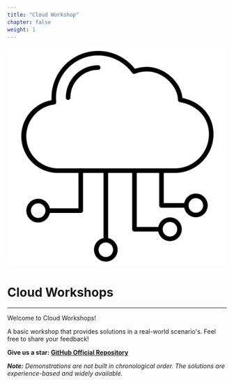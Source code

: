 ```yaml
---
title: "Cloud Workshop"
chapter: false
weight: 1
---
```


![Cloud](/images/cloud.png?width=20pc)

# Cloud Workshops

---

Welcome to Cloud Workshops!

A basic workshop that provides solutions in a real-world scenario's. Feel free to share your feedback!

<b>Give us a star: [GitHub Official Repository](https://github.com/redopsbay/cloudworkshop)</b>

***Note:*** <i>Demonstrations are not built in chronological order. The solutions are experience-based and widely available.</i>
